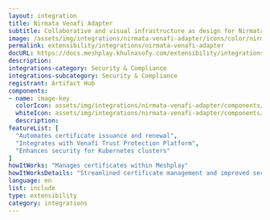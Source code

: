 ```yaml
---
layout: integration
title: Nirmata Venafi Adapter
subtitle: Collaborative and visual infrastructure as design for Nirmata Venafi Adapter
image: /assets/img/integrations/nirmata-venafi-adapter/icons/color/nirmata-venafi-adapter-color.svg
permalink: extensibility/integrations/nirmata-venafi-adapter
docURL: https://docs.meshplay.khulnasofy.com/extensibility/integrations/nirmata-venafi-adapter
description: 
integrations-category: Security & Compliance
integrations-subcategory: Security & Compliance
registrant: Artifact Hub
components: 
- name: image-key
  colorIcon: assets/img/integrations/nirmata-venafi-adapter/components/image-key/icons/color/image-key-color.svg
  whiteIcon: assets/img/integrations/nirmata-venafi-adapter/components/image-key/icons/white/image-key-white.svg
  description: 
featureList: [
  "Automates certificate issuance and renewal",
  "Integrates with Venafi Trust Protection Platform",
  "Enhances security for Kubernetes clusters"
]
howItWorks: "Manages certificates within Meshplay"
howItWorksDetails: "Streamlined certificate management and improved security in Kubernetes"
language: en
list: include
type: extensibility
category: integrations
---
```

